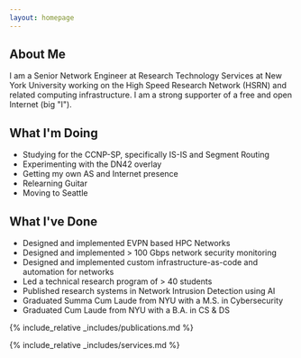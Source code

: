 ```yaml
---
layout: homepage
---
```


## About Me

I am a Senior Network Engineer at Research Technology Services at New York University working on the High Speed Research Network (HSRN) and related computing infrastructure. I am a strong supporter of a free and open Internet (big "I"). 

## What I'm Doing

- Studying for the CCNP-SP, specifically IS-IS and Segment Routing
- Experimenting with the DN42 overlay
- Getting my own AS and Internet presence
- Relearning Guitar
- Moving to Seattle

## What I've Done

- Designed and implemented EVPN based HPC Networks
- Designed and implemented > 100 Gbps network security monitoring
- Designed and implemented custom infrastructure-as-code and automation for networks
- Led a technical research program of > 40 students
- Published research systems in Network Intrusion Detection using AI
- Graduated Summa Cum Laude from NYU with a M.S. in Cybersecurity
- Graduated Cum Laude from NYU with a B.A. in CS & DS

{% include_relative _includes/publications.md %}

{% include_relative _includes/services.md %}
